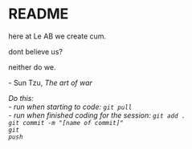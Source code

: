 # README #

here at Le AB we create cum.

dont believe us?

neither do we.

\- Sun Tzu, <em>The art of war<em>


Do this:<br>
    - run when starting to code: <code>git pull</code><br>
    - run when finished coding for the session: <code>git add .</code><br>
                                                <code>git commit -m "[name of commit]"</code><br>
                                                <code>git push</code><br>